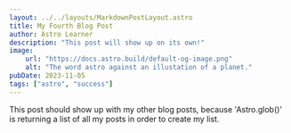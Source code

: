 ```yaml
---
layout: ../../layouts/MarkdownPostLayout.astro
title: My Fourth Blog Post
author: Astro Learner
description: "This post will show up on its own!"
image: 
    url: "https://docs.astro.build/default-og-image.png"
    alt: "The word astro against an illustation of a planet."
pubDate: 2023-11-05
tags: ["astro", "success"]
---
```

This post should show up with my other blog posts, because 'Astro.glob()' is returning a list of all my posts in order to create my list.